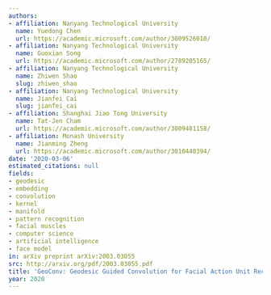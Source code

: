 ```yaml
---
authors:
- affiliation: Nanyang Technological University
  name: Yuedong Chen
  url: https://academic.microsoft.com/author/3009526010/
- affiliation: Nanyang Technological University
  name: Guoxian Song
  url: https://academic.microsoft.com/author/2789205165/
- affiliation: Nanyang Technological University
  name: Zhiwen Shao
  slug: zhiwen_shao
- affiliation: Nanyang Technological University
  name: Jianfei Cai
  slug: jianfei_cai
- affiliation: Shanghai Jiao Tong University
  name: Tat-Jen Cham
  url: https://academic.microsoft.com/author/3009481158/
- affiliation: Monash University
  name: Jianming Zheng
  url: https://academic.microsoft.com/author/3010440394/
date: '2020-03-06'
estimated_citations: null
fields:
- geodesic
- embedding
- convolution
- kernel
- manifold
- pattern recognition
- facial muscles
- computer science
- artificial intelligence
- face model
in: arXiv preprint arXiv:2003.03055
src: http://arxiv.org/pdf/2003.03055.pdf
title: 'GeoConv: Geodesic Guided Convolution for Facial Action Unit Recognition'
year: 2020
---
```

